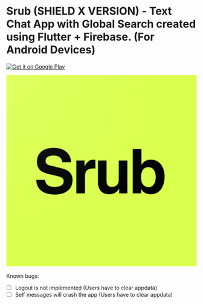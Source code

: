 # Srub (SHIELD X VERSION) - Text Chat App with Global Search created using Flutter + Firebase. (For Android Devices)

<a href='https://github.com/kakhil1/Srub/releases/download/v2.0.0/Srub.apk'><img alt=' Get it on Google Play' src='https://www.pngall.com/wp-content/uploads/2/Download-Button-PNG-File-Download-Free.png' height='80px'/></a>

![Alt text](images/logo.png)



Known bugs: 
- [ ] Logout is not implemented (Users have to clear appdata)
- [ ] Self messages will crash the app (Users have to clear appdata)
